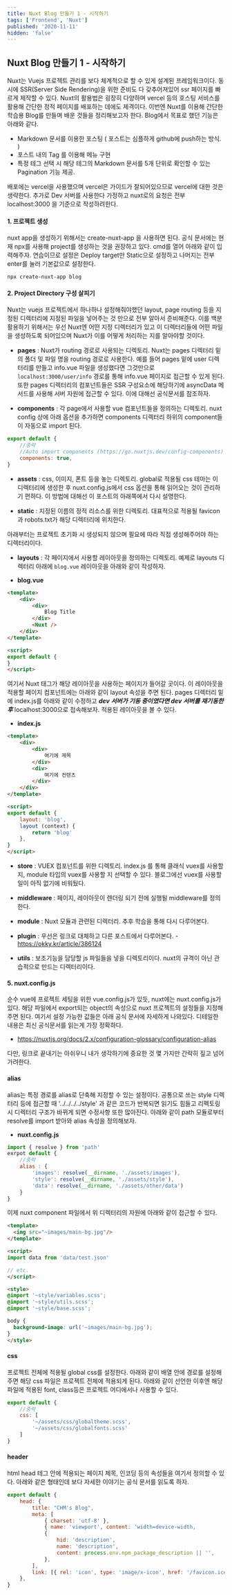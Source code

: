 ```yaml
---
title: Nuxt Blog 만들기 1 - 시작하기
tags: ['Frontend', 'Nuxt']
published: '2020-11-11'
hidden: 'false'
---
```



## Nuxt Blog 만들기 1 - 시작하기
Nuxt는 Vuejs 프로젝트 관리를 보다 체계적으로 할 수 있게 설계된 프레임워크이다. 동시에 SSR(Server Side Rendering)을 위한 준비도 다 갖추어져있어 ssr 페이지를 빠르게 제작할 수 있다. Nuxt의 활용법은 굉장히 다양하며 vercel 등의 호스팅 서비스를 활용해 간단한 정적 페이지를 배포하는 데에도 제격이다. 이번엔 Nuxt를 이용해 간단한 학습용 Blog를 만들며 배운 것들을 정리해보고자 한다. Blog에서 목표로 했던 기능은 아래와 같다.

+ Markdown 문서를 이용한 포스팅 ( 포스트는 심플하게 github에 push하는 방식. )
+ 포스트 내의 Tag 를 이용해 메뉴 구현
+ 특정 테그 선택 시 해당 테그의 Markdown 문서를 5개 단위로 확인할 수 있는 Pagination 기능 제공.

배포에는 vercel을 사용했으며 vercel은 가이드가 잘되어있으므로 vercel에 대한 것은 생략한다. 추가로 Dev 서버를 사용한다 가정하고 nuxt로의 요청은 전부 localhost:3000 을 기준으로 작성하려한다.

#### 1. 프로젝트 생성
nuxt app을 생성하기 위해서는 create-nuxt-app 을 사용하면 된다. 공식 문서에는 현재 npx를 사용해 project를 생성하는 것을 권장하고 있다. cmd를 열어 아래와 같이 입력해주자. 연습이므로 설정은 Deploy target만 Static으로 설정하고 나머지는 전부 enter를 눌러 기본값으로 설정한다.
```
npx create-nuxt-app blog
```

#### 2. Project Directory 구성 살피기
Nuxt는 vuejs 프로젝트에서 하나하나 설정해줘야했던 layout, page routing 등을 지정된 디렉터리에 지정된 파일을 넣어주는 것 만으로 전부 알아서 준비해준다. 이를 백분 활용하기 위해서는 우선 Nuxt엔 어떤 지정 디렉터리가 있고 이 디렉터리들에 어떤 파일을 생성하도록 되어있으며 Nuxt가 이를 어떻게 처리하는 지를 알아야할 것이다. 

+ **pages** : Nuxt가 routing 경로로 사용되는 디렉토리. Nuxt는 pages 디렉터리 밑의 폴더 및 파일 명을 routing 경로로 사용한다. 예를 들어 pages 밑에 user 디렉터리를 만들고 info.vue 파일을 생성했다면 그것만으로 ```localhost:3000/user/info``` 경로를 통해 info.vue 페이지로 접근할 수 있게 된다. 또한 pages 디렉터리의 컴포넌트들은 SSR 구성요소에 해당하기에 asyncData 메서드를 사용해 서버 자원에 접근할 수 있다. 이에 대해선 공식문서를 참조하자.

+ **components** : 각 page에서 사용할 vue 컴포넌트들을 정의하는 디렉토리. nuxt config 상에 아래 옵션을 추가하면 components 디렉터리 하위의 component들이 자동으로 import 된다.
```javascript
export default {
	//중략 
	//Auto import components (https://go.nuxtjs.dev/config-components)
	components: true,
}
```

+ **assets** : css, 이미지, 폰트 등을 놓는 디렉토리. global로 적용될 css 테마는 이 디렉터리에 생성한 후 nuxt.config.js에서 css 옵션을 통해 읽어오는 것이 관리하기 편하다. 이 방법에 대해선 이 포스트의 아래쪽에서 다시 설명한다.

+ **static** : 지정된 이름의 정적 리소스를 위한 디렉토리. 대표적으로 적용될 favicon과 robots.txt가 해당 디렉터리에 위치한다.


아래부터는 프로젝트 초기화 시 생성되지 않으며 필요에 따라 직접 생성해주어야 하는 디렉터리이다.


+ **layouts** : 각 페이지에서 사용할 레이아웃을 정의하는 디렉토리. 예제로 layouts 디렉터리 아래에 ```blog.vue``` 레이아웃을 아래와 같이 작성하자.

 + **blog.vue**
```html
<template>
	<div>
		<div>
			Blog Title
		</div>
		<Nuxt />
	</div>
</template>

<script>
export default {
}
</script>
```

여기서 Nuxt 태그가 해당 레이아웃을 사용하는 페이지가 들어갈 곳이다. 이 레이아웃을 적용할 페이지 컴포넌트에는 아래와 같이 layout 속성을 주면 된다. pages 디렉터리 밑에 index.js를 아래와 같이 수정하고 ***dev 서버가 기동 중이였다면 dev 서버를 재기동한 후*** localhost:3000으로 접속해보자. 적용된 레이아웃을 볼 수 있다.

+ **index.js**
```html
<template>
	<div>
		<div>
			여기에 제목
		</div>
		<div>
			여기에 컨텐츠
		</div>
	</div>
</template>

<script>
export default {
	layout: 'blog',
	layout (context) {
		return 'blog'
	},
}
</script>
``` 


+ **store** : VUEX 컴포넌트를 위한 디렉토리. index.js 를 통해 클래식 vuex를 사용할 지, module 타입의 vuex를 사용할 지 선택할 수 있다. 블로그에선 vuex를 사용할 일이 아직 없기에 비워뒀다.

+ **middleware** : 페이지, 레이아웃이 렌더링 되기 전에 실행될 middleware를 정의한다.

+ **module** : Nuxt 모듈과 관련된 디렉터리. 추후 학습을 통해 다시 다루어본다.

+ **plugin** : 우선은 링크로 대체하고 다른 포스트에서 다루어본다. - https://okky.kr/article/386124

+ **utils** : 보조기능을 담당할 js 파일들을 넣을 디렉토리이다. nuxt의 규격이 아닌 관습적으로 만드는 디렉터리이다.

#### 5.  nuxt.config.js
순수 vue에 프로젝트 세팅을 위한 vue.config.js가 있듯, nuxt에는 nuxt.config.js가 있다. 해당 파일에서 export되는 object의 속성으로 nuxt 프로젝트의 설정들을 지정해주면 된다. 여기서 설정 가능한 값들은 아래 공식 문서에 자세하게 나와있다. 디테일한 내용은 최신 공식문서를 읽는게 가장 정확하다.

+ https://nuxtjs.org/docs/2.x/configuration-glossary/configuration-alias

다만, 링크로 끝내기는 아쉬우니 내가 생각하기에 중요한 것 몇 가지만 간략히 짚고 넘어가려한다.

#### alias

alias는 특정 경로를 alias로 단축해 지정할 수 있는 설정이다. 공통으로 쓰는 style 디렉터리 등에 접근할 때 '../../../../style' 과 같은 코드가 반복되면 읽기도 힘들고 리펙토링 시 디렉터리 구조가 바뀌게 되면 수정사항 또한 많아진다. 아래와 같이 path 모듈로부터 resolve를 import 받아와 alias 속성을 정의해보자.

+ **nuxt.config.js**
```javascript
import { resolve } from 'path'
exrpot default {
	//중략
	alias : {
    	'images': resolve(__dirname, './assets/images'),
    	'style': resolve(__dirname, './assets/style'),
    	'data': resolve(__dirname, './assets/other/data')
	}
}
```
이제 nuxt component 파일에서 위 디렉터리의 자원에 아래와 같이 접근할 수 있다.
```html
<template>
  <img src="~images/main-bg.jpg"/>
</template>

<script>
import data from 'data/test.json'

// etc.
</script>

<style>
@import '~style/variables.scss';
@import '~style/utils.scss';
@import '~style/base.scss';

body {
  background-image: url('~images/main-bg.jpg');
}
</style>
```

#### css
프로젝트 전체에 적용될 global css를 설정한다. 아래와 같이 배열 안에 경로를 설정해주면 해당 css 파일은 프로젝트 전체에 적용되게 된다. 아래와 같이 선언한 이후엔 해당 파일에 적용된 font, class등은 프로젝트 어디에서나 사용할 수 있다.
```javascript
export default {
	//중략
 	css: [
		'~/assets/css/globaltheme.scss',
		'~/assets/css/globalfonts.scss'
	]
}
```

#### header  
html head 테그 안에 적용되는 페이지 제목, 인코딩 등의 속성들을 여기서 정의할 수 있다. 아래와 같은 형태인데 보다 자세한 이야기는 공식 문서를 읽도록 하자.
```javascript
export default {
	head: {
    	title: "CHM's Blog",
    	meta: [
      		{ charset: 'utf-8' },
      		{ name: 'viewport', content: 'width=device-width, 			initial-scale=1' },
      		{
        		hid: 'description',
        		name: 'description',
        		content: process.env.npm_package_description || '',
      		},
    	],
    	link: [{ rel: 'icon', type: 'image/x-icon', href: '/favicon.ico' }],
  	},
}
```